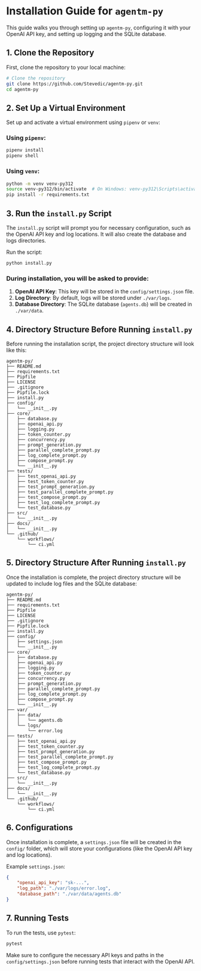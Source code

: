 # Installation Guide for `agentm-py`

This guide walks you through setting up `agentm-py`, configuring it with your OpenAI API key, and setting up logging and the SQLite database.

## 1. Clone the Repository
First, clone the repository to your local machine:

```bash
# Clone the repository
git clone https://github.com/Stevedic/agentm-py.git
cd agentm-py
```

## 2. Set Up a Virtual Environment
Set up and activate a virtual environment using `pipenv` or `venv`:

### Using `pipenv`:
```bash
pipenv install
pipenv shell
```

### Using `venv`:
```bash
python -m venv venv-py312
source venv-py312/bin/activate  # On Windows: venv-py312\Scripts\activate
pip install -r requirements.txt
```

## 3. Run the `install.py` Script
The `install.py` script will prompt you for necessary configuration, such as the OpenAI API key and log locations. It will also create the database and logs directories.

Run the script:

```bash
python install.py
```

### During installation, you will be asked to provide:
1. **OpenAI API Key**: This key will be stored in the `config/settings.json` file.
2. **Log Directory**: By default, logs will be stored under `./var/logs`.
3. **Database Directory**: The SQLite database (`agents.db`) will be created in `./var/data`.

## 4. Directory Structure Before Running `install.py`

Before running the installation script, the project directory structure will look like this:

```
agentm-py/
├── README.md
├── requirements.txt
├── Pipfile
├── LICENSE
├── .gitignore
├── Pipfile.lock
├── install.py
├── config/
│   └── __init__.py
├── core/
│   ├── database.py
│   ├── openai_api.py
│   ├── logging.py
│   ├── token_counter.py
│   ├── concurrency.py
│   ├── prompt_generation.py
│   ├── parallel_complete_prompt.py
│   ├── log_complete_prompt.py
│   ├── compose_prompt.py
│   └── __init__.py
├── tests/
│   ├── test_openai_api.py
│   ├── test_token_counter.py
│   ├── test_prompt_generation.py
│   ├── test_parallel_complete_prompt.py
│   ├── test_compose_prompt.py
│   ├── test_log_complete_prompt.py
│   └── test_database.py
├── src/
│   └── __init__.py
├── docs/
│   └── __init__.py
└── .github/
    └── workflows/
        └── ci.yml
```

## 5. Directory Structure After Running `install.py`

Once the installation is complete, the project directory structure will be updated to include log files and the SQLite database:

```
agentm-py/
├── README.md
├── requirements.txt
├── Pipfile
├── LICENSE
├── .gitignore
├── Pipfile.lock
├── install.py
├── config/
│   ├── settings.json
│   └── __init__.py
├── core/
│   ├── database.py
│   ├── openai_api.py
│   ├── logging.py
│   ├── token_counter.py
│   ├── concurrency.py
│   ├── prompt_generation.py
│   ├── parallel_complete_prompt.py
│   ├── log_complete_prompt.py
│   ├── compose_prompt.py
│   └── __init__.py
├── var/
│   ├── data/
│   │   └── agents.db
│   └── logs/
│       └── error.log
├── tests/
│   ├── test_openai_api.py
│   ├── test_token_counter.py
│   ├── test_prompt_generation.py
│   ├── test_parallel_complete_prompt.py
│   ├── test_compose_prompt.py
│   ├── test_log_complete_prompt.py
│   └── test_database.py
├── src/
│   └── __init__.py
├── docs/
│   └── __init__.py
└── .github/
    └── workflows/
        └── ci.yml
```

## 6. Configurations
Once installation is complete, a `settings.json` file will be created in the `config/` folder, which will store your configurations (like the OpenAI API key and log locations).

Example `settings.json`:
```json
{
    "openai_api_key": "sk-...",
    "log_path": "./var/logs/error.log",
    "database_path": "./var/data/agents.db"
}
```

## 7. Running Tests
To run the tests, use `pytest`:

```bash
pytest
```

Make sure to configure the necessary API keys and paths in the `config/settings.json` before running tests that interact with the OpenAI API.
